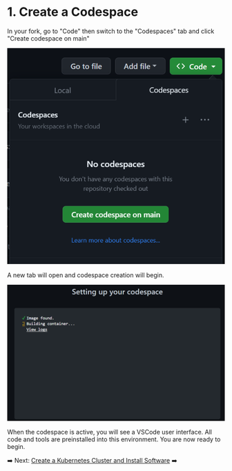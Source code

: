 # 1. Create a Codespace

In your fork, go to "Code" then switch to the "Codespaces" tab and click "Create codespace on main"

![start codespaces](assets/start-codespace.png)

A new tab will open and codespace creation will begin.

![codespace setup](assets/codespace-setup.png)

When the codespace is active, you will see a VSCode user interface. All code and tools are preinstalled into this environment. You are now ready to begin.

➡️ Next: [Create a Kubernetes Cluster and Install Software](2-create-cluster.md) ➡️